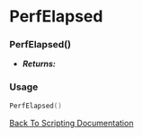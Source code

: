 # PerfElapsed

### PerfElapsed()
- ***Returns:*** 

### Usage

```Lua
PerfElapsed()
```


[Back To Scripting Documentation](../README.md)
